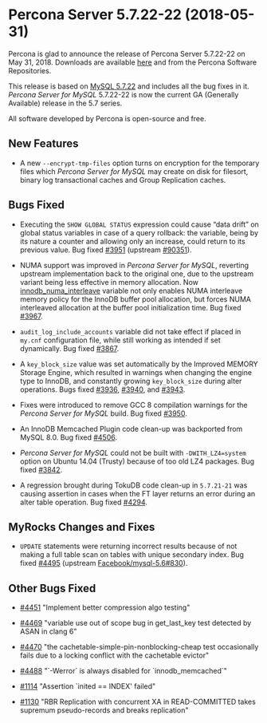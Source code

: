 # Percona Server 5.7.22-22 (2018-05-31)

Percona is glad to announce the release of Percona Server 5.7.22-22
on May 31, 2018. Downloads are available [here](http://www.percona.com/downloads/Percona-Server-5.7/Percona-Server-5.7.22-22/) and from the Percona Software Repositories.

This release is based on [MySQL 5.7.22](http://dev.mysql.com/doc/relnotes/mysql/5.7/en/news-5-7-22.html) and includes all the bug fixes in it. *Percona Server for MySQL* 5.7.22-22 is now the current GA
(Generally Available) release in the 5.7 series.

All software developed by Percona is open-source and free.

## New Features

* A new `--encrypt-tmp-files` option turns on encryption for the temporary
files which  *Percona Server for MySQL* may create on disk for filesort, binary log
transactional caches and Group Replication caches.

## Bugs Fixed

* Executing the `SHOW GLOBAL STATUS` expression could cause “data drift” on
global status variables in case of a query rollback: the variable, being by
its nature a counter and allowing only an increase, could return to its
previous value. Bug fixed [#3951](https://jira.percona.com/browse/PS-3951) (upstream [#90351](http://bugs.mysql.com/bug.php?id=90351)).

* NUMA support was improved in *Percona Server for MySQL*, reverting upstream
implementation back to the original one, due to the upstream variant
being less effective in memory allocation. Now
[innodb_numa_interleave](http://dev.mysql.com/doc/refman/5.7/en/innodb-parameters.html#sysvar_innodb_numa_interleave)
variable not only enables NUMA interleave memory policy for the
InnoDB buffer pool allocation, but forces NUMA interleaved
allocation at the buffer pool initialization time. Bug fixed
[#3967](https://jira.percona.com/browse/PS-3967).

* `audit_log_include_accounts` variable did not take effect if
placed in `my.cnf` configuration file, while still working as intended if
set dynamically. Bug fixed [#3867](https://jira.percona.com/browse/PS-3867).

* A `key_block_size` value was set automatically by the Improved MEMORY
Storage Engine, which resulted in warnings when changing the engine type to
InnoDB, and constantly growing `key_block_size` during alter operations.
Bugs fixed [#3936](https://jira.percona.com/browse/PS-3936), [#3940](https://jira.percona.com/browse/PS-3940), and [#3943](https://jira.percona.com/browse/PS-3943).

* Fixes were introduced to remove GCC 8 compilation warnings for the
*Percona Server for MySQL* build. Bug fixed [#3950](https://jira.percona.com/browse/PS-3950).

* An InnoDB Memcached Plugin code clean-up was backported from MySQL 8.0. Bug
fixed [#4506](https://jira.percona.com/browse/PS-4506).

* *Percona Server for MySQL* could not be built with `-DWITH_LZ4=system` option on
Ubuntu 14.04 (Trusty) because of too old LZ4 packages. Bug fixed
[#3842](https://jira.percona.com/browse/PS-3842).

* A regression brought during TokuDB code clean-up in `5.7.21-21` was
causing assertion in cases when the FT layer returns an error during an alter
table operation. Bug fixed [#4294](https://jira.percona.com/browse/PS-4294).

## MyRocks Changes and Fixes

* `UPDATE` statements were returning incorrect results because of not making
a full table scan on tables with unique secondary index. Bug fixed
[#4495](https://jira.percona.com/browse/PS-4495) (upstream [Facebook/mysql-5.6#830](https://github.com/facebook/mysql-5.6/issues/830)).

## Other Bugs Fixed

* [#4451](https://jira.percona.com/browse/PS-4451) "Implement better compression algo testing"

* [#4469](https://jira.percona.com/browse/PS-4469) "variable use out of scope bug in get_last_key test detected by
ASAN in clang 6"

* [#4470](https://jira.percona.com/browse/PS-4470) "the cachetable-simple-pin-nonblocking-cheap test occasionally
fails due to a locking conflict with the cachetable evictor"

* [#4488](https://jira.percona.com/browse/PS-4488) "\`-Werror\` is always disabled for \`innodb_memcached\`"

* [#1114](https://jira.percona.com/browse/PS-1114) "Assertion \`inited == INDEX' failed"

* [#1130](https://jira.percona.com/browse/PS-1130) "RBR Replication with concurrent XA in READ-COMMITTED takes
supremum pseudo-records and breaks replication"
